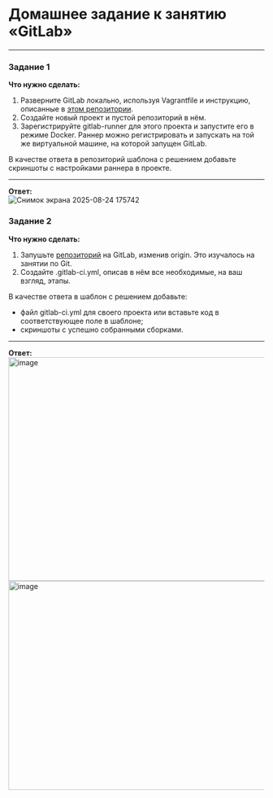 # Домашнее задание к занятию «GitLab»

---

### Задание 1

**Что нужно сделать:**

1. Разверните GitLab локально, используя Vagrantfile и инструкцию, описанные в [этом репозитории](https://github.com/netology-code/sdvps-materials/tree/main/gitlab).
2. Создайте новый проект и пустой репозиторий в нём.
3. Зарегистрируйте gitlab-runner для этого проекта и запустите его в режиме Docker. Раннер можно регистрировать и запускать на той же виртуальной машине, на которой запущен GitLab.

В качестве ответа в репозиторий шаблона с решением добавьте скриншоты с настройками раннера в проекте.

---

**Ответ:**  
![Снимок экрана 2025-08-24 175742](https://github.com/user-attachments/assets/e48d0589-ff1b-4f92-be47-778707cf52fc)  



### Задание 2

**Что нужно сделать:**

1. Запушьте [репозиторий](https://github.com/netology-code/sdvps-materials/tree/main/gitlab) на GitLab, изменив origin. Это изучалось на занятии по Git.
2. Создайте .gitlab-ci.yml, описав в нём все необходимые, на ваш взгляд, этапы.

В качестве ответа в шаблон с решением добавьте:

* файл gitlab-ci.yml для своего проекта или вставьте код в соответствующее поле в шаблоне;
* скриншоты с успешно собранными сборками.

---

**Ответ:**  
<img width="758" height="440" alt="image" src="https://github.com/user-attachments/assets/980be89f-6957-4cf2-a763-58e9a32b4502" />  
<img width="722" height="411" alt="image" src="https://github.com/user-attachments/assets/8209c21e-8fd3-48b0-9e12-30e66c1a6a2e" />  
